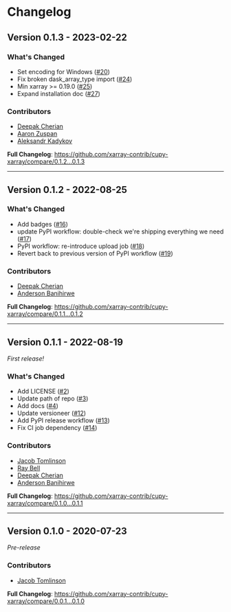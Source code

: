 # Changelog

## Version 0.1.3 - 2023-02-22

### What's Changed

* Set encoding for Windows ([#20](https://github.com/xarray-contrib/cupy-xarray/pull/20))
* Fix broken dask_array_type import ([#24](https://github.com/xarray-contrib/cupy-xarray/pull/24))
* Min xarray >= 0.19.0 ([#25](https://github.com/xarray-contrib/cupy-xarray/pull/25))
* Expand installation doc ([#27](https://github.com/xarray-contrib/cupy-xarray/pull/27))

### Contributors

* [Deepak Cherian](https://github.com/dcherian)
* [Aaron Zuspan](https://github.com/aazuspan)
* [Aleksandr Kadykov](https://github.com/kadykov)

**Full Changelog**: <https://github.com/xarray-contrib/cupy-xarray/compare/0.1.2...0.1.3>

---

## Version 0.1.2 - 2022-08-25

### What's Changed

* Add badges ([#16](https://github.com/xarray-contrib/cupy-xarray/pull/16))
* update PyPI workflow: double-check we're shipping everything we need ([#17](https://github.com/xarray-contrib/cupy-xarray/pull/17))
* PyPI workflow: re-introduce upload job ([#18](https://github.com/xarray-contrib/cupy-xarray/pull/18))
* Revert back to previous version of PyPI workflow ([#19](https://github.com/xarray-contrib/cupy-xarray/pull/19))

### Contributors

* [Deepak Cherian](https://github.com/dcherian)
* [Anderson Banihirwe](https://github.com/andersy005)

**Full Changelog**: <https://github.com/xarray-contrib/cupy-xarray/compare/0.1.1...0.1.2>

---

## Version 0.1.1 - 2022-08-19

_First release!_

### What's Changed

* Add LICENSE ([#2](https://github.com/xarray-contrib/cupy-xarray/pull/2))
* Update path of repo ([#3](https://github.com/xarray-contrib/cupy-xarray/pull/3))
* Add docs ([#4](https://github.com/xarray-contrib/cupy-xarray/pull/4))
* Update versioneer ([#12](https://github.com/xarray-contrib/cupy-xarray/pull/12))
* Add PyPI release workflow ([#13](https://github.com/xarray-contrib/cupy-xarray/pull/13))
* Fix CI job dependency ([#14](https://github.com/xarray-contrib/cupy-xarray/pull/14))

### Contributors

* [Jacob Tomlinson](https://github.com/jacobtomlinson)
* [Ray Bell](https://github.com/raybellwaves)
* [Deepak Cherian](https://github.com/dcherian)
* [Anderson Banihirwe](https://github.com/andersy005)

**Full Changelog**: <https://github.com/xarray-contrib/cupy-xarray/compare/0.1.0...0.1.1>

---

## Version 0.1.0 - 2020-07-23

_Pre-release_

### Contributors

* [Jacob Tomlinson](https://github.com/jacobtomlinson)

**Full Changelog**: <https://github.com/xarray-contrib/cupy-xarray/compare/0.0.1...0.1.0>
